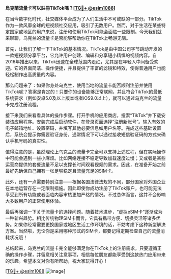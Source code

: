 **烏克蘭流量卡可以註冊TikTok嗎？[[TG💪+ @esim1088](https://t.me/s/esim1088)]**

在当今数字化时代，社交媒体平台成为了人们生活中不可或缺的一部分。TikTok作为一款风靡全球的短视频社交应用，吸引了无数用户。然而，对于生活在某些特定国家或地区的用户来说，注册和使用TikTok可能会面临一些限制。今天我们就来聊聊，乌克兰的流量卡是否能够帮助你在TikTok上畅游无阻。

首先，让我们了解一下TikTok的基本情况。TikTok是由中国公司字节跳动开发的一款短视频分享平台，它允许用户创建、编辑和分享短小精悍的视频内容。自2016年推出以来，TikTok迅速在全球范围内走红，尤其是在年轻人中间备受欢迎。它的界面简洁、操作便捷，并且提供了丰富的滤镜和特效，使得普通用户也能轻松制作出高质量的内容。

那么问题来了：如果你身处乌克兰，使用当地的流量卡能否顺利注册并使用TikTok呢？答案是肯定的！只要你的设备能够正常联网，并且符合TikTok的最低系统要求（例如安卓5.0及以上版本或者iOS9.0以上），就可以通过乌克兰的流量卡完成注册流程。

接下来我们来看看具体的操作步骤。打开手机的应用商店，搜索“TikTok”并下载安装该应用程序。安装完成后启动软件，在登录页面选择“注册新账号”。输入有效的电子邮箱地址、设置密码，并填写其他必要信息如用户名等。完成这些基础设置后，系统会提示你需要验证身份，通常情况下可以通过接收短信验证码的方式来确认手机号码的真实性。

值得注意的是，虽然理论上乌克兰的流量卡完全可以支持上述过程，但在实际操作中可能会遇到一些小麻烦。比如网络连接不稳定导致加载速度过慢；又或者是某些运营商提供的套餐流量不足以支撑长时间观看视频的需求。因此，在准备开始之前最好先确保自己拥有一张足够稳定且流量充足的SIM卡。

此外，还有一点需要特别注意——根据各国法律法规的不同，部分国家对外国企业在本地运营存在一定限制措施。因此即使你成功注册了TikTok账户，也可能无法享受到所有功能或者面临内容审核更加严格的情况。不过总体而言，这并不会影响大多数用户的正常使用体验。

最后再强调一下关于流量卡的选择问题。随着技术进步，“虚拟eSIM卡”逐渐成为一种新兴趋势。相比传统物理SIM卡而言，它具有携带方便、切换灵活等诸多优势。如果你经常需要更换国家或地区生活工作环境的话，不妨考虑下这种新型解决方案。当然啦，无论你是采用哪种形式的SIM卡，都要记得定期检查自己的流量消耗状况哦！

总结起来，乌克兰的流量卡完全能够满足你在TikTok上的注册需求。只要遵循正确的操作步骤，并留意相关注意事项，相信每位朋友都能享受到这款热门应用带来的乐趣。希望本文对你有所帮助，祝大家玩得开心！

[[TG💪+ @esim1088](https://t.me/s/esim1088) ![Image](https://i.postimg.cc/4NQfJmqS/Snipaste-2025-05-13-00-14-12.png)]
